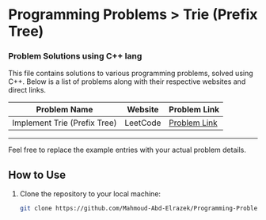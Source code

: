 # Programming Problems > Trie (Prefix Tree)

### Problem Solutions using C++ lang

This file contains solutions to various programming problems, solved using C++. Below is a list of problems along with their respective websites and direct links.

| Problem Name               | Website       | Problem Link                                          |
|----------------------------|---------------|-------------------------------------------------------|
| Implement Trie (Prefix Tree)          | LeetCode      | [Problem Link](https://leetcode.com/problems/implement-trie-prefix-tree/)|

---

Feel free to replace the example entries with your actual problem details.

## How to Use
1. Clone the repository to your local machine:
   ```bash
   git clone https://github.com/Mahmoud-Abd-Elrazek/Programming-Problems.git